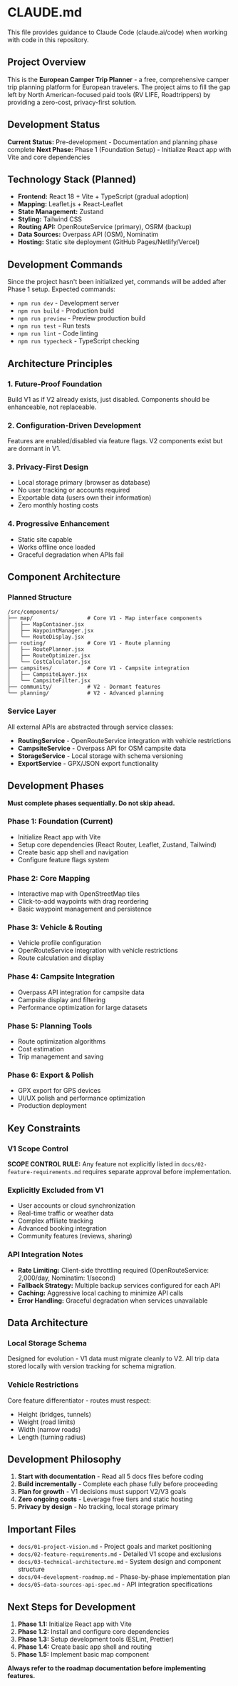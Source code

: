 # CLAUDE.md

This file provides guidance to Claude Code (claude.ai/code) when working with code in this repository.

## Project Overview

This is the **European Camper Trip Planner** - a free, comprehensive camper trip planning platform for European travelers. The project aims to fill the gap left by North American-focused paid tools (RV LIFE, Roadtrippers) by providing a zero-cost, privacy-first solution.

## Development Status

**Current Status:** Pre-development - Documentation and planning phase complete
**Next Phase:** Phase 1 (Foundation Setup) - Initialize React app with Vite and core dependencies

## Technology Stack (Planned)

- **Frontend:** React 18 + Vite + TypeScript (gradual adoption)
- **Mapping:** Leaflet.js + React-Leaflet
- **State Management:** Zustand
- **Styling:** Tailwind CSS
- **Routing API:** OpenRouteService (primary), OSRM (backup)
- **Data Sources:** Overpass API (OSM), Nominatim
- **Hosting:** Static site deployment (GitHub Pages/Netlify/Vercel)

## Development Commands

Since the project hasn't been initialized yet, commands will be added after Phase 1 setup. Expected commands:
- `npm run dev` - Development server
- `npm run build` - Production build
- `npm run preview` - Preview production build
- `npm run test` - Run tests
- `npm run lint` - Code linting
- `npm run typecheck` - TypeScript checking

## Architecture Principles

### 1. Future-Proof Foundation
Build V1 as if V2 already exists, just disabled. Components should be enhanceable, not replaceable.

### 2. Configuration-Driven Development
Features are enabled/disabled via feature flags. V2 components exist but are dormant in V1.

### 3. Privacy-First Design
- Local storage primary (browser as database)
- No user tracking or accounts required
- Exportable data (users own their information)
- Zero monthly hosting costs

### 4. Progressive Enhancement
- Static site capable
- Works offline once loaded
- Graceful degradation when APIs fail

## Component Architecture

### Planned Structure
```
/src/components/
├── map/                 # Core V1 - Map interface components
│   ├── MapContainer.jsx
│   ├── WaypointManager.jsx
│   └── RouteDisplay.jsx
├── routing/             # Core V1 - Route planning
│   ├── RoutePlanner.jsx
│   ├── RouteOptimizer.jsx
│   └── CostCalculator.jsx
├── campsites/           # Core V1 - Campsite integration
│   ├── CampsiteLayer.jsx
│   └── CampsiteFilter.jsx
├── community/           # V2 - Dormant features
└── planning/            # V2 - Advanced planning
```

### Service Layer
All external APIs are abstracted through service classes:
- **RoutingService** - OpenRouteService integration with vehicle restrictions
- **CampsiteService** - Overpass API for OSM campsite data
- **StorageService** - Local storage with schema versioning
- **ExportService** - GPX/JSON export functionality

## Development Phases

**Must complete phases sequentially. Do not skip ahead.**

### Phase 1: Foundation (Current)
- Initialize React app with Vite
- Setup core dependencies (React Router, Leaflet, Zustand, Tailwind)
- Create basic app shell and navigation
- Configure feature flags system

### Phase 2: Core Mapping
- Interactive map with OpenStreetMap tiles
- Click-to-add waypoints with drag reordering
- Basic waypoint management and persistence

### Phase 3: Vehicle & Routing
- Vehicle profile configuration
- OpenRouteService integration with vehicle restrictions
- Route calculation and display

### Phase 4: Campsite Integration
- Overpass API integration for campsite data
- Campsite display and filtering
- Performance optimization for large datasets

### Phase 5: Planning Tools
- Route optimization algorithms
- Cost estimation
- Trip management and saving

### Phase 6: Export & Polish
- GPX export for GPS devices
- UI/UX polish and performance optimization
- Production deployment

## Key Constraints

### V1 Scope Control
**SCOPE CONTROL RULE:** Any feature not explicitly listed in `docs/02-feature-requirements.md` requires separate approval before implementation.

### Explicitly Excluded from V1
- User accounts or cloud synchronization
- Real-time traffic or weather data
- Complex affiliate tracking
- Advanced booking integration
- Community features (reviews, sharing)

### API Integration Notes
- **Rate Limiting:** Client-side throttling required (OpenRouteService: 2,000/day, Nominatim: 1/second)
- **Fallback Strategy:** Multiple backup services configured for each API
- **Caching:** Aggressive local caching to minimize API calls
- **Error Handling:** Graceful degradation when services unavailable

## Data Architecture

### Local Storage Schema
Designed for evolution - V1 data must migrate cleanly to V2. All trip data stored locally with version tracking for schema migration.

### Vehicle Restrictions
Core feature differentiator - routes must respect:
- Height (bridges, tunnels)
- Weight (road limits)
- Width (narrow roads)
- Length (turning radius)

## Development Philosophy

1. **Start with documentation** - Read all 5 docs files before coding
2. **Build incrementally** - Complete each phase fully before proceeding
3. **Plan for growth** - V1 decisions must support V2/V3 goals
4. **Zero ongoing costs** - Leverage free tiers and static hosting
5. **Privacy by design** - No tracking, local storage primary

## Important Files

- `docs/01-project-vision.md` - Project goals and market positioning
- `docs/02-feature-requirements.md` - Detailed V1 scope and exclusions
- `docs/03-technical-architecture.md` - System design and component structure
- `docs/04-development-roadmap.md` - Phase-by-phase implementation plan
- `docs/05-data-sources-api-spec.md` - API integration specifications

## Next Steps for Development

1. **Phase 1.1:** Initialize React app with Vite
2. **Phase 1.2:** Install and configure core dependencies
3. **Phase 1.3:** Setup development tools (ESLint, Prettier)
4. **Phase 1.4:** Create basic app shell and routing
5. **Phase 1.5:** Implement basic map component

**Always refer to the roadmap documentation before implementing features.**